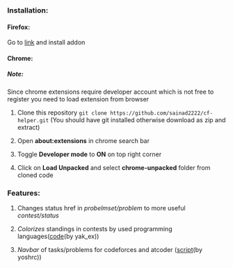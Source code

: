 ### Installation:

#### Firefox:
Go to [link](https://addons.mozilla.org/en-US/firefox/addon/cf-helper/) and install addon

#### Chrome:
##### Note:
Since chrome extensions require developer account which is not free to register you need to load extension from browser

1. Clone this repository
`git clone https://github.com/sainad2222/cf-helper.git`
(You should have git installed otherwise download as zip and extract)

2. Open **about:extensions** in chrome search bar

3. Toggle **Developer mode** to **ON** on top right corner

4. Click on **Load Unpacked** and select **chrome-unpacked** folder from cloned code

### Features:

1. Changes status href in *probelmset/problem* to more useful *contest/status*

2. *Colorizes* standings in contests by used programming languages([code](https://codeforces.com/blog/entry/1871)(by yak_ex))

3. *Navbar* of tasks/problems for codeforces and atcoder ([script](https://greasyfork.org/en/scripts/383360-atcoder-problem-navigator)(by yoshrc))
